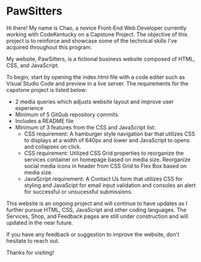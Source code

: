# PawSitters

Hi there! My name is Chao, a novice Front-End Web Developer currently working with CodeKentucky on a Capstone Project. The objective of this project is to reinforce and showcase some of the technical skills I've acquired throughout this program. 

My website, PawSitters, is a fictional business website composed of HTML, CSS, and JavaScript. 

To begin, start by opening the index.html file with a code editer such as Visual Studio Code and preview in a live server. The requirements for the capstone project is listed below:
- 2 media queries which adjusts website layout and improve user experience
- Minimum of 5 GitGub repository commits
- Includes a README file
- Minimum of 3 features from the CSS and JavaScript list:
  - CSS requirement: A hamburger style navigation bar that utilizes CSS to displays at a width of 640px and lower and JavaScript to opens and collapses on click.
  - CSS requirement: Utilized CSS Grid properties to reorganize the services container on homepage based on media size. Reorganize social media icons in header from CSS Grid to Flex Box based on media size.
  - JavaScript requirement: A Contact Us form that utilizes CSS for styling and JavaScipt for email input validation and consoles an alert for successful or unsucessful submissions.
  
This website is an ongoing project and will continue to have updates as I further pursue HTML, CSS, JavaScript and other coding languages. The Services, Shop, and Feedback pages are still under construction and will updated in the near future. 

If you have any feedback or suggestion to improve the website, don't hesitate to reach out.

Thanks for visiting!

